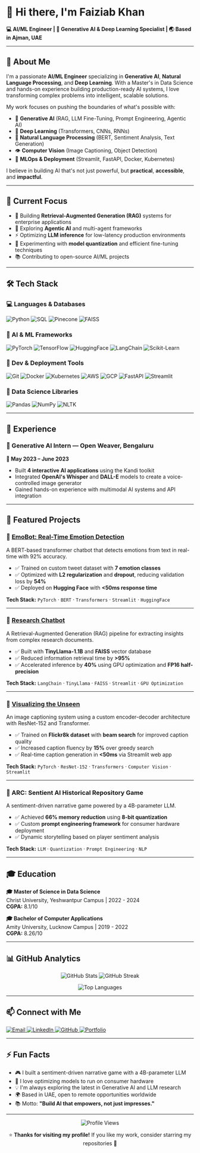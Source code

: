 # 👋 Hi there, I'm Faiziab Khan

**💻 AI/ML Engineer | 🧠 Generative AI & Deep Learning Specialist | 🌏 Based in Ajman, UAE**

---

## 🌟 About Me

I'm a passionate **AI/ML Engineer** specializing in **Generative AI**, **Natural Language Processing**, and **Deep Learning**. With a Master's in Data Science and hands-on experience building production-ready AI systems, I love transforming complex problems into intelligent, scalable solutions.

My work focuses on pushing the boundaries of what's possible with:
- 🤖 **Generative AI** (RAG, LLM Fine-Tuning, Prompt Engineering, Agentic AI)
- 🧠 **Deep Learning** (Transformers, CNNs, RNNs)
- 💬 **Natural Language Processing** (BERT, Sentiment Analysis, Text Generation)
- 👁️ **Computer Vision** (Image Captioning, Object Detection)
- 🚀 **MLOps & Deployment** (Streamlit, FastAPI, Docker, Kubernetes)

I believe in building AI that's not just powerful, but **practical**, **accessible**, and **impactful**.

---

## 🔭 Current Focus

- 🚀 Building **Retrieval-Augmented Generation (RAG)** systems for enterprise applications
- 🎯 Exploring **Agentic AI** and multi-agent frameworks
- ⚡ Optimizing **LLM inference** for low-latency production environments
- 🧪 Experimenting with **model quantization** and efficient fine-tuning techniques
- 📚 Contributing to open-source AI/ML projects

---

## 🛠️ Tech Stack

### 💻 Languages & Databases
![Python](https://img.shields.io/badge/Python-3776AB?style=for-the-badge&logo=python&logoColor=white)
![SQL](https://img.shields.io/badge/SQL-4479A1?style=for-the-badge&logo=postgresql&logoColor=white)
![Pinecone](https://img.shields.io/badge/Pinecone-000000?style=for-the-badge&logo=pinecone&logoColor=white)
![FAISS](https://img.shields.io/badge/FAISS-00ADD8?style=for-the-badge&logo=meta&logoColor=white)

### 🧠 AI & ML Frameworks
![PyTorch](https://img.shields.io/badge/PyTorch-EE4C2C?style=for-the-badge&logo=pytorch&logoColor=white)
![TensorFlow](https://img.shields.io/badge/TensorFlow-FF6F00?style=for-the-badge&logo=tensorflow&logoColor=white)
![HuggingFace](https://img.shields.io/badge/HuggingFace-FFD21E?style=for-the-badge&logo=huggingface&logoColor=black)
![LangChain](https://img.shields.io/badge/LangChain-121212?style=for-the-badge&logo=chainlink&logoColor=white)
![Scikit-Learn](https://img.shields.io/badge/Scikit_Learn-F7931E?style=for-the-badge&logo=scikit-learn&logoColor=white)

### 🧰 Dev & Deployment Tools
![Git](https://img.shields.io/badge/Git-F05032?style=for-the-badge&logo=git&logoColor=white)
![Docker](https://img.shields.io/badge/Docker-2496ED?style=for-the-badge&logo=docker&logoColor=white)
![Kubernetes](https://img.shields.io/badge/Kubernetes-326CE5?style=for-the-badge&logo=kubernetes&logoColor=white)
![AWS](https://img.shields.io/badge/AWS-232F3E?style=for-the-badge&logo=amazon-aws&logoColor=white)
![GCP](https://img.shields.io/badge/GCP-4285F4?style=for-the-badge&logo=google-cloud&logoColor=white)
![FastAPI](https://img.shields.io/badge/FastAPI-009688?style=for-the-badge&logo=fastapi&logoColor=white)
![Streamlit](https://img.shields.io/badge/Streamlit-FF4B4B?style=for-the-badge&logo=streamlit&logoColor=white)

### 🧮 Data Science Libraries
![Pandas](https://img.shields.io/badge/Pandas-150458?style=for-the-badge&logo=pandas&logoColor=white)
![NumPy](https://img.shields.io/badge/NumPy-013243?style=for-the-badge&logo=numpy&logoColor=white)
![NLTK](https://img.shields.io/badge/NLTK-154f3c?style=for-the-badge&logo=python&logoColor=white)

---

## 💼 Experience

### 🧩 Generative AI Intern — Open Weaver, Bengaluru
**📅 May 2023 – June 2023**
- Built **4 interactive AI applications** using the Kandi toolkit
- Integrated **OpenAI's Whisper** and **DALL-E** models to create a voice-controlled image generator
- Gained hands-on experience with multimodal AI systems and API integration

---

## 📂 Featured Projects

### 🔹 [EmoBot: Real-Time Emotion Detection](link-to-demo)
A BERT-based transformer chatbot that detects emotions from text in real-time with 92% accuracy.
- ✅ Trained on custom tweet dataset with **7 emotion classes**
- ✅ Optimized with **L2 regularization** and **dropout**, reducing validation loss by **54%**
- ✅ Deployed on **Hugging Face** with **<50ms response time**

**Tech Stack:** `PyTorch` · `BERT` · `Transformers` · `Streamlit` · `HuggingFace`

---

### 🔹 [Research Chatbot](link-to-demo)
A Retrieval-Augmented Generation (RAG) pipeline for extracting insights from complex research documents.
- ✅ Built with **TinyLlama-1.1B** and **FAISS** vector database
- ✅ Reduced information retrieval time by **>95%**
- ✅ Accelerated inference by **40%** using GPU optimization and **FP16 half-precision**

**Tech Stack:** `LangChain` · `TinyLlama` · `FAISS` · `Streamlit` · `GPU Optimization`

---

### 🔹 [Visualizing the Unseen](link-to-demo)
An image captioning system using a custom encoder-decoder architecture with ResNet-152 and Transformer.
- ✅ Trained on **Flickr8k dataset** with **beam search** for improved caption quality
- ✅ Increased caption fluency by **15%** over greedy search
- ✅ Real-time caption generation in **<50ms** via Streamlit web app

**Tech Stack:** `PyTorch` · `ResNet-152` · `Transformers` · `Computer Vision` · `Streamlit`

---

### 🔹 ARC: Sentient AI Historical Repository Game
A sentiment-driven narrative game powered by a 4B-parameter LLM.
- ✅ Achieved **66% memory reduction** using **8-bit quantization**
- ✅ Custom **prompt engineering framework** for consumer hardware deployment
- ✅ Dynamic storytelling based on player sentiment analysis

**Tech Stack:** `LLM` · `Quantization` · `Prompt Engineering` · `NLP`

---

## 🎓 Education

**🎓 Master of Science in Data Science**  
Christ University, Yeshwantpur Campus | 2022 - 2024  
**CGPA:** 8.1/10

**🎓 Bachelor of Computer Applications**  
Amity University, Lucknow Campus | 2019 - 2022  
**CGPA:** 8.26/10

---

## 📊 GitHub Analytics

<p align="center">
  <img src="https://github-readme-stats.vercel.app/api?username=YOUR_USERNAME&show_icons=true&theme=radical" alt="GitHub Stats" />
  <img src="https://github-readme-streak-stats.herokuapp.com/?user=YOUR_USERNAME&theme=radical" alt="GitHub Streak" />
</p>

<p align="center">
  <img src="https://github-readme-stats.vercel.app/api/top-langs/?username=YOUR_USERNAME&layout=compact&theme=radical" alt="Top Languages" />
</p>

---

## 📫 Connect with Me

<p align="left">
  <a href="mailto:faiziabkhan1@gmail.com">
    <img src="https://img.shields.io/badge/Email-D14836?style=for-the-badge&logo=gmail&logoColor=white" alt="Email"/>
  </a>
  <a href="YOUR_LINKEDIN_URL">
    <img src="https://img.shields.io/badge/LinkedIn-0077B5?style=for-the-badge&logo=linkedin&logoColor=white" alt="LinkedIn"/>
  </a>
  <a href="YOUR_GITHUB_URL">
    <img src="https://img.shields.io/badge/GitHub-100000?style=for-the-badge&logo=github&logoColor=white" alt="GitHub"/>
  </a>
  <a href="YOUR_PORTFOLIO_URL">
    <img src="https://img.shields.io/badge/Portfolio-FF5722?style=for-the-badge&logo=google-chrome&logoColor=white" alt="Portfolio"/>
  </a>
</p>

---

## ⚡ Fun Facts

- 🎮 I built a sentiment-driven narrative game with a 4B-parameter LLM
- 🚀 I love optimizing models to run on consumer hardware
- 💡 I'm always exploring the latest in Generative AI and LLM research
- 🌍 Based in UAE, open to remote opportunities worldwide
- 📚 Motto: **"Build AI that empowers, not just impresses."**

---

<p align="center">
  <img src="https://komarev.com/ghpvc/?username=YOUR_USERNAME&color=blueviolet&style=for-the-badge" alt="Profile Views"/>
</p>

<p align="center">
  ⭐️ <b>Thanks for visiting my profile!</b> If you like my work, consider starring my repositories 🌟
</p>
